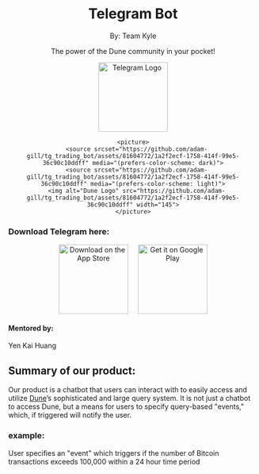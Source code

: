 <h1 align="center">Telegram Bot</h1> 
<div align="center">
  <p>By: Team Kyle</p>
  <p>The power of the Dune community in your pocket!</p>
  <div>
    <picture>
      <source srcset="https://upload.wikimedia.org/wikipedia/commons/thumb/8/82/Telegram_logo.svg/2048px-Telegram_logo.svg.png" media="(prefers-color-scheme: dark)">
      <source srcset="https://upload.wikimedia.org/wikipedia/commons/thumb/8/82/Telegram_logo.svg/2048px-Telegram_logo.svg.png" media="(prefers-color-scheme: light)">
      <img alt="Telegram Logo" src="https://upload.wikimedia.org/wikipedia/commons/thumb/8/82/Telegram_logo.svg/2048px-Telegram_logo.svg.png" width="140">
    </picture>
    
    <picture>
      <source srcset="https://github.com/adam-gill/tg_trading_bot/assets/81604772/1a2f2ecf-1758-414f-99e5-36c90c10ddff" media="(prefers-color-scheme: dark)">
      <source srcset="https://github.com/adam-gill/tg_trading_bot/assets/81604772/1a2f2ecf-1758-414f-99e5-36c90c10ddff" media="(prefers-color-scheme: light)">
      <img alt="Dune Logo" src="https://github.com/adam-gill/tg_trading_bot/assets/81604772/1a2f2ecf-1758-414f-99e5-36c90c10ddff" width="145">
    </picture>
  </div>
</div>

  
  <h3>Download Telegram here:</h3>
</div>

<p align="center" style="display: flex; justify-content: center; align-items: center; gap: 20px;">
  <a href="https://apps.apple.com/us/app/telegram-messenger/id686449807">
    <img alt="Download on the App Store" title="App Store" src="http://i.imgur.com/0n2zqHD.png" width="140">
  </a>

  <a href="https://play.google.com/store/apps/details?id=org.telegram.messenger&hl=en_US&gl=US&pli=1">
    <img alt="Get it on Google Play" title="Google Play" src="http://i.imgur.com/mtGRPuM.png" width="140">
  </a>
</p>

#### Mentored by:
Yen Kai Huang

## Summary of our product:
Our product is a chatbot that users can interact with to easily access and utilize [Dune](https://dune.com/)’s sophisticated and large query system. It is not just a chatbot to access Dune, but a means for users to specify query-based "events," which, if triggered will notify the user.
### example:
User specifies an "event" which triggers if the number of Bitcoin transactions exceeds 100,000 within a 24 hour time period
